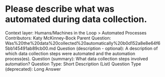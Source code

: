 # Please describe what was automated during data collection.

Context layer: Humans/Machines in the Loop > Automated Processes
Contributors: Katy McKinney-Bock
Parent Question: Was%20the%20data%20collected%20automatically%20b0d152a8e8e64f65bb145491ab89cb00.md
Question (description - optional): A description of which data collection steps were automated and the automation process(es).
Question (summary): What data collection steps involved automation?
Question Type: Short Description (List)
Question Type (deprecated): Long Answer